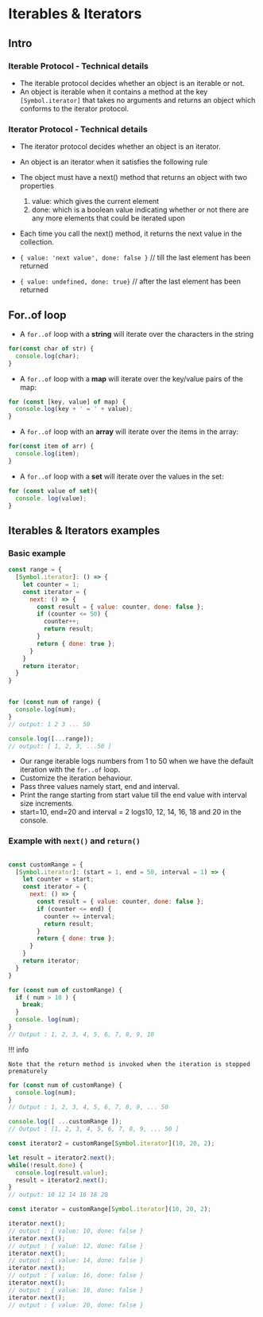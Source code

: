 
# Iterables & Iterators

## Intro

### Iterable Protocol - Technical details

* The iterable protocol decides whether an object is an iterable or not.
* An object is iterable when it contains a method at the key `[Symbol.iterator]` that takes no arguments and returns an object which conforms to the iterator protocol.

### Iterator Protocol - Technical details

* The iterator protocol decides whether an object is an iterator.
* An object is an iterator when it satisfies the following rule
* The object must have a next() method that returns an object with two properties
  1. value: which gives the current element
  2. done: which is a boolean value indicating whether or not there are any more elements that could be iterated upon

* Each time you call the next() method, it returns the next value in the collection.
* `{ value: 'next value', done: false }` // till the last element has been returned
* `{ value: undefined, done: true}` // after the last element has been returned

## For..of loop

* A `for..of` loop with a **string** will iterate over the characters in the string

```js
for(const char of str) {
  console.log(char);
}
```

* A `for..of` loop with a **map** will iterate over the key/value pairs of the map:

```js
for (const [key, value] of map) {
  console.log(key + ' = ' + value);
}
```

* A `for..of` loop with an **array** will iterate over the items in the array:

```js
for(const item of arr) {
  console.log(item);
}
```

* A `for..of` loop with a **set** will iterate over the values in the set:

```js
for (const value of set){
  console. log(value);
}
```

## Iterables & Iterators examples

### Basic example

```js title="Create the iterator"
const range = {
  [Symbol.iterator]: () => {
    let counter = 1;
    const iterator = {
      next: () => {
        const result = { value: counter, done: false };
        if (counter <= 50) {
          counter++;
          return result;
        }
        return { done: true };
      }
    }
    return iterator;
  }
}
```
```js title="Use iterator"

for (const num of range) {
  console.log(num);
}
// output: 1 2 3 ... 50

console.log([...range]);
// output: [ 1, 2, 3, ...50 ]
```

* Our range iterable logs numbers from 1 to 50 when we have the default iteration with the `for..of` loop.
* Customize the iteration behaviour.
* Pass three values namely start, end and interval.
* Print the range starting from start value till the end value with interval size increments.
* start=10, end=20 and interval = 2 logs10, 12, 14, 16, 18 and 20 in the console.

### Example with `next()` and `return()`

```js title="The iterator object"

const customRange = {
  [Symbol.iterator]: (start = 1, end = 50, interval = 1) => {
    let counter = start;
    const iterator = {
      next: () => {
        const result = { value: counter, done: false };
        if (counter <= end) {
          counter += interval;
          return result;
        }
        return { done: true };
      }
    }
    return iterator;
  }
}

```

```js title="Use the iterator object"
for (const num of customRange) {
  if ( num > 10 ) {
    break;
  }
  console. log(num);
}
// Output : 1, 2, 3, 4, 5, 6, 7, 8, 9, 10
```

!!! info

    Note that the return method is invoked when the iteration is stopped prematurely


```js title="Iterator object use with for"
for (const num of customRange) {
  console.log(num);
}
// Output : 1, 2, 3, 4, 5, 6, 7, 8, 9, ... 50

console.log([ ...customRange ]);
// Output : [1, 2, 3, 4, 5, 6, 7, 8, 9, ... 50 ]
```

```js title="Iterator object use with while"
const iterator2 = customRange[Symbol.iterator](10, 20, 2);

let result = iterator2.next();
while(!result.done) {
  console.log(result.value);
  result = iterator2.next();
}
// output: 10 12 14 16 18 20  
```

```js title="Iterator object use with next"
const iterator = customRange[Symbol.iterator](10, 20, 2);

iterator.next();
// output : { value: 10, done: false }
iterator.next();
// output : { value: 12, done: false }
iterator.next();
// output : { value: 14, done: false }
iterator.next();
// output : { value: 16, done: false }
iterator.next();
// output : { value: 18, done: false }
iterator.next();
// output : { value: 20, done: false }
```